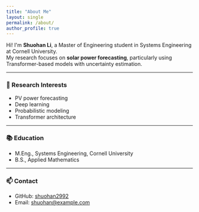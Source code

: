```yaml
---
title: "About Me"
layout: single
permalink: /about/
author_profile: true
---
```


Hi! I'm **Shuohan Li**, a Master of Engineering student in Systems Engineering at Cornell University.  
My research focuses on **solar power forecasting**, particularly using Transformer-based models with uncertainty estimation.

---

### 🔬 Research Interests
- PV power forecasting
- Deep learning
- Probabilistic modeling
- Transformer architecture

---

### 📚 Education
- M.Eng., Systems Engineering, Cornell University
- B.S., Applied Mathematics

---

### 📫 Contact
- GitHub: [shuohan2992](https://github.com/shuohan2992)
- Email: shuohan@example.com
